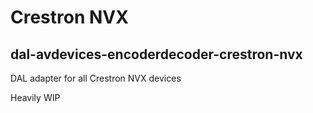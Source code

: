# Crestron NVX
## dal-avdevices-encoderdecoder-crestron-nvx
DAL adapter for all Crestron NVX devices

Heavily WIP
